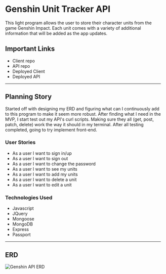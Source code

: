 # Genshin Unit Tracker API

This light program allows the user to store their character units from the game Genshin Impact. Each unit comes with a variety of additional information that will be added as the app updates. 

## Important Links

  - Client repo
  - API repo
  - Deployed Client
  - Deployed API

***

## Planning Story

 Started off with designing my ERD and figuring what can I continuously add to this program to make it seem more robust. After finding what I need in the MVP, I start test out my API's curl scripts. Making sure they all (get, post, patch, delete) work the way it should in my terminal. After all testing completed, going to try implement front-end.

### User Stories

  - As a user I want to sign in/up
  - As a user I want to sign out
  - As a user I want to change the password
  - As a user I want to see my units
  - As a user I want to add my units
  - As a user I want to delete a unit
  - As a user I want to edit a unit
  
### Technologies Used

- Javascript
- JQuery
- Mongoose
- MongoDB
- Express
- Passport

<!-- ### Unsolved Problems

... -->

***

## ERD

![Genshin API ERD](https://imgur.com/a/P1TBWrC)
